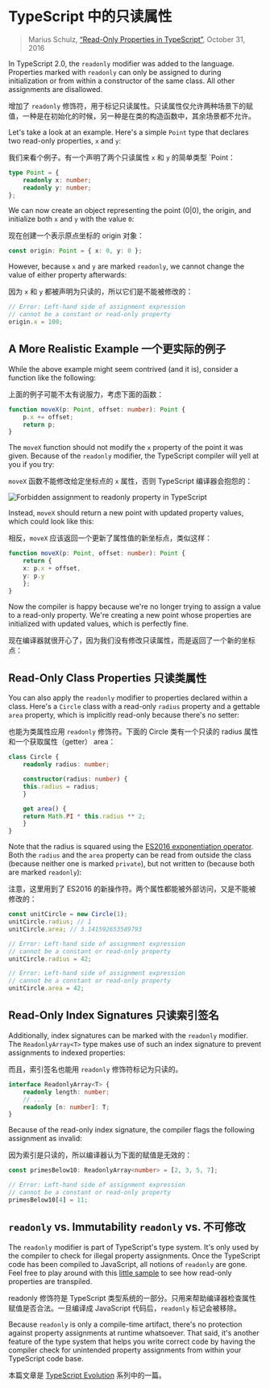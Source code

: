 TypeScript 中的只读属性
==================================

> Marius Schulz, [“Read-Only Properties in TypeScript”](https://mariusschulz.com/blog/read-only-properties-in-typescript), October 31, 2016


In TypeScript 2.0, the `readonly` modifier was added to the language. Properties marked with `readonly` can only be assigned to during initialization or from within a constructor of the same class. All other assignments are disallowed.

增加了 `readonly` 修饰符，用于标记只读属性。只读属性仅允许两种场景下的赋值，一种是在初始化的时候，另一种是在类的构造函数中，其余场景都不允许。

Let's take a look at an example. Here's a simple `Point` type that declares two read-only properties, `x` and `y`:

我们来看个例子。有一个声明了两个只读属性 `x` 和 `y` 的简单类型 `Point：

```ts
type Point = {
    readonly x: number;
    readonly y: number;
};
```

We can now create an object representing the point (0|0), the origin, and initialize both `x` and `y` with the value `0`:

现在创建一个表示原点坐标的 origin 对象：

```ts
const origin: Point = { x: 0, y: 0 };
```

However, because `x` and `y` are marked `readonly`, we cannot change the value of either property afterwards:

因为 `x` 和 `y` 都被声明为只读的，所以它们是不能被修改的：

```ts
// Error: Left-hand side of assignment expression
// cannot be a constant or read-only property
origin.x = 100;
```

A More Realistic Example
一个更实际的例子
------------------------------------------------------

While the above example might seem contrived (and it is), consider a function like the following:

上面的例子可能不太有说服力，考虑下面的函数：

```ts
function moveX(p: Point, offset: number): Point {
    p.x += offset;
    return p;
}
```

The `moveX` function should not modify the `x` property of the point it was given. Because of the `readonly` modifier, the TypeScript compiler will yell at you if you try:

`moveX` 函数不能修改给定坐标点的 `x` 属性，否则 TypeScript 编译器会抱怨的：

![Forbidden assignment to readonly property in TypeScript](https://mariusschulz.com/images/content/typescript_readonly_properties-2x.a5pst655tj.imm.png)

Instead, `moveX` should return a new point with updated property values, which could look like this:

相反，`moveX` 应该返回一个更新了属性值的新坐标点，类似这样：

```ts
function moveX(p: Point, offset: number): Point {
    return {
    x: p.x + offset,
    y: p.y
    };
}
```

Now the compiler is happy because we're no longer trying to assign a value to a read-only property. We're creating a new point whose properties are initialized with updated values, which is perfectly fine.

现在编译器就很开心了，因为我们没有修改只读属性，而是返回了一个新的坐标点：

Read-Only Class Properties
只读类属性
----------------------------------------------------------

You can also apply the `readonly` modifier to properties declared within a class. Here's a `Circle` class with a read-only `radius` property and a gettable `area` property, which is implicitly read-only because there's no setter:

也能为类属性应用 `readonly` 修饰符。下面的 Circle 类有一个只读的 radius 属性和一个获取属性（getter） area：


```ts
class Circle {
    readonly radius: number;

    constructor(radius: number) {
    this.radius = radius;
    }

    get area() {
    return Math.PI * this.radius ** 2;
    }
}
```

Note that the radius is squared using the [ES2016 exponentiation operator](/blog/the-exponentiation-operator-in-javascript). Both the `radius` and the `area` property can be read from outside the class (because neither one is marked `private`), but not written to (because both are marked `readonly`):

注意，这里用到了 ES2016 的新操作符。两个属性都能被外部访问，又是不能被修改的：

```ts
const unitCircle = new Circle(1);
unitCircle.radius; // 1
unitCircle.area; // 3.141592653589793

// Error: Left-hand side of assignment expression
// cannot be a constant or read-only property
unitCircle.radius = 42;

// Error: Left-hand side of assignment expression
// cannot be a constant or read-only property
unitCircle.area = 42;
```

Read-Only Index Signatures
只读索引签名
----------------------------------------------------------

Additionally, index signatures can be marked with the `readonly` modifier. The `ReadonlyArray<T>` type makes use of such an index signature to prevent assignments to indexed properties:

而且，索引签名也能用 `readonly` 修饰符标记为只读的。

```ts
interface ReadonlyArray<T> {
    readonly length: number;
    // ...
    readonly [n: number]: T;
}
```

Because of the read-only index signature, the compiler flags the following assignment as invalid:

因为索引是只读的，所以编译器认为下面的赋值是无效的：

```ts
const primesBelow10: ReadonlyArray<number> = [2, 3, 5, 7];

// Error: Left-hand side of assignment expression
// cannot be a constant or read-only property
primesBelow10[4] = 11;
```

`readonly` vs. Immutability
`readonly` vs. 不可修改
---------------------------------------------------------

The `readonly` modifier is part of TypeScript's type system. It's only used by the compiler to check for illegal property assignments. Once the TypeScript code has been compiled to JavaScript, all notions of `readonly` are gone. Feel free to play around with this [little sample](https://www.typescriptlang.org/play?#code/C4TwDgpgBACg9gSwHbCgXigbwLACgoFQBOEAhgCZxIA2IUAHgFxRICuAtgEYREDcehYmUo06IZmy49+uAL4y8AYyoBnVHCIIA5smbxkqDJgbMADABoo4qKajy8QA) to see how read-only properties are transpiled.

readonly 修饰符是 TypeScript 类型系统的一部分。只用来帮助编译器检查属性赋值是否合法。一旦编译成 JavaScript 代码后，`readonly` 标记会被移除。

Because `readonly` is only a compile-time artifact, there's no protection against property assignments at runtime whatsoever. That said, it's another feature of the type system that helps you write correct code by having the compiler check for unintended property assignments from within your TypeScript code base.

本篇文章是 [TypeScript Evolution](https://mariusschulz.com/blog/series/typescript-evolution) 系列中的一篇。
